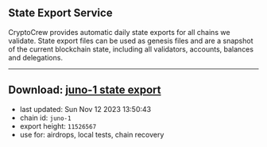 ## State Export Service
CryptoCrew provides automatic daily state exports for all chains we validate. State export files can be used as genesis files and are a snapshot of the current blockchain state, including all validators, accounts, balances and delegations.

---
**Download: [juno-1 state export](https://dl.ccvalidators.com/SERVICE/juno/juno-1_export_11526567.json)**
---

- last updated: Sun Nov 12 2023 13:50:43
- chain id: `juno-1`
- export height: `11526567`
- use for: airdrops, local tests, chain recovery
